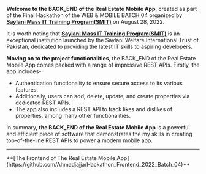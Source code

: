 **Welcome to the BACK_END of the Real Estate Mobile App**, created as part of the Final Hackathon of the WEB & MOBILE BATCH 04 organized by **[Saylani Mass IT Training Program(SMIT)](https://saylaniwelfare.com/en/services/education/technical-education/saylani-mass-it-training)** on August 28, 2022.

It is worth noting that **[Saylani Mass IT Training Program(SMIT)](https://saylaniwelfare.com/en/services/education/technical-education/saylani-mass-it-training)** is an exceptional institution launched by the Saylani Welfare International Trust of Pakistan, dedicated to providing the latest IT skills to aspiring developers.

**Moving on to the project functionalities**, the BACK_END of the Real Estate Mobile App comes packed with a range of impressive REST APIs. Firstly, the app includes- 
* Authentication functionality to ensure secure access to its various features.
* Additionally, users can add, delete, update, and create properties via dedicated REST APIs. 
* The app also includes a REST API to track likes and dislikes of properties, among many other functionalities.

In summary, **the BACK_END of the Real Estate Mobile App** is a powerful and efficient piece of software that demonstrates the my skills in creating top-of-the-line REST APIs to power a modern mobile app.

<hr />
**[The Frontend of The Real Estate Mobile App](https://github.com/Ahmadjajja/Hackathon_Frontend_2022_Batch_04)**
